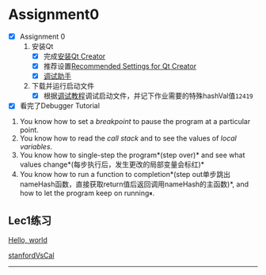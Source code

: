 # Assignment0
- [x] Assignment 0
	1. 安装Qt
		- [x] 完成[安装Qt Creator](https://web.stanford.edu/dept/cs_edu/resources/qt/install-windows)
		- [x] 推荐设置[Recommended Settings for Qt Creator](https://web.stanford.edu/dept/cs_edu/resources/qt/recommended-settings)
		- [x] [调试助手](https://web.stanford.edu/dept/cs_edu/resources/qt/debugging-helper)
	2. 下载并运行启动文件
		- [x] 根据[调试教程](https://web.stanford.edu/class/archive/cs/cs106b/cs106b.1224/assignments/a0/DebuggerTutorial.pdf)调试启动文件，并记下作业需要的特殊hashVal值`12419`
- [x] 看完了Debugger Tutorial
1. You know how to set a *breakpoint* to pause the program at a particular point.
2. You know how to read the *call stack* and to see the values of *local variables*.
3. You know how to single-step the program*(step over)* and see what values change*(每步执行后，发生更改的局部变量会标红)*
4. You know how to run a function to completion*(step out单步跳出nameHash函数，直接获取return值后返回调用nameHash的主函数)*, and how to let the program keep on running⏸.

## Lec1练习
[Hello, world](https://www.codestepbystep.com/problem/view/cpp/basics/helloWorld)

[stanfordVsCal](https://www.codestepbystep.com/problem/view/cpp/basics/stanfordVsCal)

---

